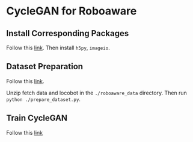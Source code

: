 # CycleGAN for Roboaware

## Install Corresponding Packages

Follow this [link](https://github.com/penn-pal-lab/pytorch-CycleGAN-and-pix2pix#installation). Then install `h5py`, `imageio`.

## Dataset Preparation

Follow this [link](https://github.com/penn-pal-lab/pytorch-CycleGAN-and-pix2pix/blob/master/docs/tips.md#prepare-your-own-datasets-for-cyclegan).

Unzip fetch data and locobot in the `./roboaware_data` directory. Then run `python ./prepare_dataset.py`.

## Train CycleGAN

Follow this [link](https://github.com/penn-pal-lab/pytorch-CycleGAN-and-pix2pix#cyclegan-traintest)
